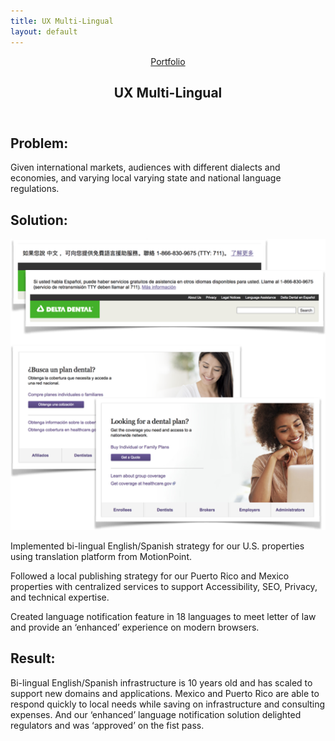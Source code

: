 ```yaml
---
title: UX Multi-Lingual
layout: default
---
```

<article class="case-study">
    <header> <a class="breadcrumb" href="../portfolio/index.html">Portfolio</a>
        <h1> <span>UX</span> Multi-Lingual </h1>
    </header>
    <h2>Problem:</h2>
    <p> Given international markets, audiences with different dialects and economies, and varying local varying
        state and national language regulations. </p>
    <h2>Solution:</h2> <img src="languages.png" alt="Multi-lingual Sites" style="box-shadow:none;">
    <p> Implemented bi-lingual English/Spanish strategy for our U.S. properties using translation platform from
        MotionPoint. </p>
    <p> Followed a local publishing strategy for our Puerto Rico and Mexico properties with centralized services
        to support Accessibility, SEO, Privacy, and technical expertise. </p>
    <p> Created language notification feature in 18 languages to meet letter of law and provide an ‘enhanced’
        experience on modern browsers. </p>
    <h2>Result:</h2>
    <p> Bi-lingual English/Spanish infrastructure is 10 years old and has scaled to support new domains and
        applications. Mexico and Puerto Rico are able to respond quickly to local needs while saving on
        infrastructure and consulting expenses. And our ‘enhanced’ language notification solution delighted
        regulators and was ‘approved’ on the fist pass. </p>
</article>